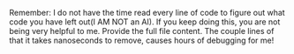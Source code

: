Remember: I do not have the time read every line of code to figure out what code you have left out(I AM NOT an AI). If you keep doing this, you are not being very helpful to me. Provide the full file content. The couple lines of that it takes nanoseconds to remove, causes hours of debugging for me!
